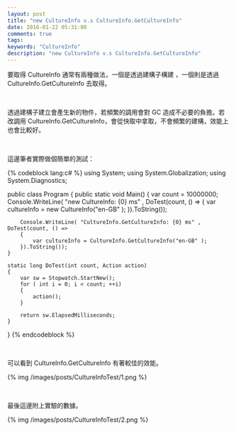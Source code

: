 ```yaml
---
layout: post
title: "new CultureInfo v.s CultureInfo.GetCultureInfo"
date: 2016-01-22 05:31:00
comments: true
tags: 
keywords: "CultureInfo"
description: "new CultureInfo v.s CultureInfo.GetCultureInfo"
---
```


要取得 CultureInfo 通常有兩種做法，一個是透過建構子構建 ，一個則是透過 CultureInfo.GetCultureInfo 去取得。  

<!-- More -->

<br/>


透過建構子建立會產生新的物件，若頻繁的調用會對 GC 造成不必要的負擔。若改調用 CultureInfo.GetCultureInfo，會從快取中拿取，不會頻繁的建構，效能上也會比較好。  

<br/>


這邊筆者實際做個簡單的測試：  

{% codeblock lang:c# %}
using System;
using System.Globalization;
using System.Diagnostics;

public class Program
{
    public static void Main()
    {
        var count = 10000000;
        Console.WriteLine( "new CultureInfo: {0} ms" , DoTest(count, () =>
        {
            var cultureInfo = new CultureInfo("en-GB" );
        }).ToString());

        Console.WriteLine( "CultureInfo.GetCultureInfo: {0} ms" , DoTest(count, () =>
        {
            var cultureInfo = CultureInfo.GetCultureInfo("en-GB" );
        }).ToString());
    }

    static long DoTest(int count, Action action)
    {
        var sw = Stopwatch.StartNew();
        for ( int i = 0; i < count; ++i)
        {
            action();
        }

        return sw.ElapsedMilliseconds;
    }
}
{% endcodeblock %}

<br/>


可以看到 CultureInfo.GetCultureInfo 有著較佳的效能。  

{% img /images/posts/CultureInfoTest/1.png %}

<br/>


最後這邊附上實驗的數據。  

{% img /images/posts/CultureInfoTest/2.png %}

